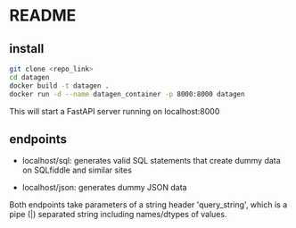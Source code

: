 # README

## install

```sh
git clone <repo_link>
cd datagen
docker build -t datagen .
docker run -d --name datagen_container -p 8000:8000 datagen
```

This will start a FastAPI server running on localhost:8000

## endpoints

- localhost/sql: generates valid SQL statements that create dummy data on SQLfiddle and similar sites

- localhost/json: generates dummy JSON data 

Both endpoints take parameters of a string header 'query_string', which is a pipe (|) separated string including names/dtypes of values.
